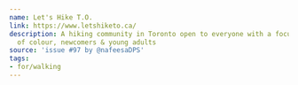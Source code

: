 ```yaml
---
name: Let's Hike T.O.
link: https://www.letshiketo.ca/
description: A hiking community in Toronto open to everyone with a focus on people
  of colour, newcomers & young adults
source: 'issue #97 by @nafeesaDPS'
tags:
- for/walking
---
```


<!-- Community added from GitHub issue #97 -->

